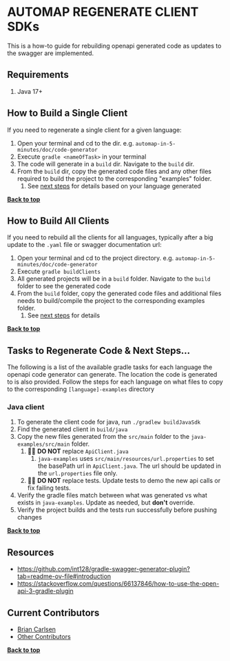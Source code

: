 <a name="top" />

AUTOMAP REGENERATE CLIENT SDKs
==================================
This is a how-to guide for rebuilding openapi generated code as updates to the swagger are implemented.

## Requirements

1. Java 17+

## How to Build a Single Client

If you need to regenerate a single client for a given language:

1. Open your terminal and cd to the dir. e.g. `automap-in-5-minutes/doc/code-generator`
2. Execute `gradle <nameOfTask>` in your terminal
3. The code will generate in a `build` dir. Navigate to the `build` dir.
4. From the `build` dir, copy the generated code files and any other files required to build the project to the
   corresponding "examples" folder.
    1. See [next steps](#tasks-to-regenerate-code--next-steps) for details based on your language generated

**[Back to top](#evsrestapi-generate-client-code)**

## How to Build All Clients

If you need to rebuild all the clients for all languages, typically after a big update to the `.yaml` file or
swagger documentation url:

1. Open your terminal and cd to the project directory. e.g. `automap-in-5-minutes/doc/code-generator`
2. Execute `gradle buildClients`
3. All generated projects will be in a `build` folder. Navigate to the `build` folder to see the generated code
4. From the `build` folder, copy the generated code files and additional files needs to build/compile the project to the
   corresponding examples folder.
    1. See [next steps](#tasks-to-regenerate-code--next-steps) for details

**[Back to top](#evsrestapi-generate-client-code)**

## Tasks to Regenerate Code & Next Steps...

The following is a list of the available gradle tasks for each language the openapi code generator can generate. The
location the code is generated to is also provided. Follow the steps for each language on what files to copy to the
corresponding `[language]-examples` directory

### Java client

1. To generate the client code for java, run `./gradlew buildJavaSdk`
2. Find the generated client in `build/java`
3. Copy the new files generated from the `src/main` folder to the `java-examples/src/main` folder.
    1. 🚫🚫 **DO NOT** replace `ApiClient.java`
        1. `java-examples` uses `src/main/resources/url.properties` to set the basePath url in `ApiClient.java`. The url
           should be updated in the `url.properties` file only.
    2. 🚫🚫 **DO NOT** replace tests. Update tests to demo the new api calls or fix failing tests.
4. Verify the gradle files match between what was generated vs what exists in `java-examples`. Update as needed, but
   **don't** override.
5. Verify the project builds and the tests run successfully before pushing changes

**[Back to top](#evsrestapi-generate-client-code)**

## Resources

* https://github.com/int128/gradle-swagger-generator-plugin?tab=readme-ov-file#introduction
* https://stackoverflow.com/questions/66137846/how-to-use-the-open-api-3-gradle-plugin

## Current Contributors

- [Brian Carlsen](https://github.com/bcarlsenca)
- [Other Contributors](https://github.com/NCIEVS/evsrestapi-client-SDK/graphs/contributors)

**[Back to top](#evsrestapi-generate-client-code)**
